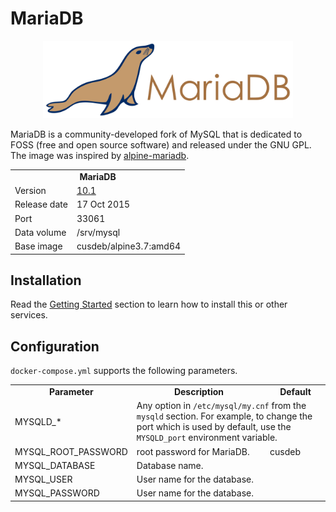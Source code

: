 # MariaDB

<p align="center">
    <img src="logo.png" width="400">
</p>

MariaDB is a community-developed fork of MySQL that is dedicated to FOSS (free and open source software) and released under the GNU GPL. The image was inspired by [alpine-mariadb](https://bitbucket.org/yobasystems/alpine-mariadb).

<table>
  <tr>
    <td align="center" colspan="2"><b>MariaDB</b></td>
  </tr>
  <tr>
    <td>Version</td>
    <td><a href="https://mariadb.org/mariadb-10-1-is-stable-ga/">10.1</a></td>
  </tr>
  <tr>
    <td>Release date</td>
    <td>17 Oct 2015</td>
  </tr>
  <tr>
    <td>Port</td>
    <td>33061</td>
  </tr> 
  <tr>
    <td>Data volume</td>
    <td>/srv/mysql</td>
  </tr> 
  <tr>
    <td valign="top">Base image</td>
    <td>cusdeb/alpine3.7:amd64</td>
  </tr>
</table>

## Installation

Read the [Getting Started](https://github.com/tolstoyevsky/mmb#getting-started) section to learn how to install this or other services.

## Configuration

`docker-compose.yml` supports the following parameters.

<table>
  <tr>
    <td align="center"><b>Parameter</b></td>
    <td align="center"><b>Description</b></td>
    <td align="center"><b>Default</b></td>
  </tr>
  <tr>
    <td>MYSQLD_*</td>
    <td colspan="2">Any option in <code>/etc/mysql/my.cnf</code> from the <code>mysqld</code> section. For example, to change the port which is used by default, use the <code>MYSQLD_port</code> environment variable.</td>
  </tr>
  <tr>
    <td>MYSQL_ROOT_PASSWORD</td>
    <td>root password for MariaDB.</td>
    <td>cusdeb</td>
  </tr>
  <tr>
    <td>MYSQL_DATABASE</td>
    <td>Database name.</td>
    <td></td>
  </tr>
  <tr>
    <td>MYSQL_USER</td>
    <td>User name for the database.</td>
    <td></td>
  </tr>
  <tr>
    <td>MYSQL_PASSWORD</td>
    <td>User name for the database.</td>
    <td></td>
  </tr>
</table>

